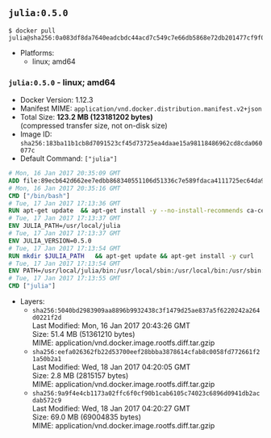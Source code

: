 ## `julia:0.5.0`

```console
$ docker pull julia@sha256:0a083df8da7640eadcbdc44acd7c549c7e66db5868e72db201477cf9f0ff2afd
```

-	Platforms:
	-	linux; amd64

### `julia:0.5.0` - linux; amd64

-	Docker Version: 1.12.3
-	Manifest MIME: `application/vnd.docker.distribution.manifest.v2+json`
-	Total Size: **123.2 MB (123181202 bytes)**  
	(compressed transfer size, not on-disk size)
-	Image ID: `sha256:183ba11b1cb8d7091523cf45d73725ea4daae15a98118486962cd8cda060077c`
-	Default Command: `["julia"]`

```dockerfile
# Mon, 16 Jan 2017 20:35:09 GMT
ADD file:89ecb642d662ee7edbb868340551106d51336c7e589fdaca4111725ec64da957 in / 
# Mon, 16 Jan 2017 20:35:16 GMT
CMD ["/bin/bash"]
# Tue, 17 Jan 2017 17:13:36 GMT
RUN apt-get update 	&& apt-get install -y --no-install-recommends ca-certificates 	&& rm -rf /var/lib/apt/lists/*
# Tue, 17 Jan 2017 17:13:37 GMT
ENV JULIA_PATH=/usr/local/julia
# Tue, 17 Jan 2017 17:13:37 GMT
ENV JULIA_VERSION=0.5.0
# Tue, 17 Jan 2017 17:13:54 GMT
RUN mkdir $JULIA_PATH 	&& apt-get update && apt-get install -y curl 	&& curl -sSL "https://julialang.s3.amazonaws.com/bin/linux/x64/${JULIA_VERSION%[.-]*}/julia-${JULIA_VERSION}-linux-x86_64.tar.gz" -o julia.tar.gz 	&& curl -sSL "https://julialang.s3.amazonaws.com/bin/linux/x64/${JULIA_VERSION%[.-]*}/julia-${JULIA_VERSION}-linux-x86_64.tar.gz.asc" -o julia.tar.gz.asc 	&& export GNUPGHOME="$(mktemp -d)" 	&& gpg --keyserver ha.pool.sks-keyservers.net --recv-keys 3673DF529D9049477F76B37566E3C7DC03D6E495 	&& gpg --batch --verify julia.tar.gz.asc julia.tar.gz 	&& rm -r "$GNUPGHOME" julia.tar.gz.asc 	&& tar -xzf julia.tar.gz -C $JULIA_PATH --strip-components 1 	&& rm -rf /var/lib/apt/lists/* julia.tar.gz*
# Tue, 17 Jan 2017 17:13:54 GMT
ENV PATH=/usr/local/julia/bin:/usr/local/sbin:/usr/local/bin:/usr/sbin:/usr/bin:/sbin:/bin
# Tue, 17 Jan 2017 17:13:55 GMT
CMD ["julia"]
```

-	Layers:
	-	`sha256:5040bd2983909aa8896b9932438c3f1479d25ae837a5f6220242a264d0221f2d`  
		Last Modified: Mon, 16 Jan 2017 20:43:26 GMT  
		Size: 51.4 MB (51361210 bytes)  
		MIME: application/vnd.docker.image.rootfs.diff.tar.gzip
	-	`sha256:eefa026362fb22d53700eef28bbba3878614cfab8c0058fd772661f21a50b2a1`  
		Last Modified: Wed, 18 Jan 2017 04:20:05 GMT  
		Size: 2.8 MB (2815157 bytes)  
		MIME: application/vnd.docker.image.rootfs.diff.tar.gzip
	-	`sha256:9a9f4e4cb1173a02ffc6f0cf90b1cab6105c74023c6896d0941db2acdab572c9`  
		Last Modified: Wed, 18 Jan 2017 04:20:27 GMT  
		Size: 69.0 MB (69004835 bytes)  
		MIME: application/vnd.docker.image.rootfs.diff.tar.gzip
